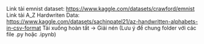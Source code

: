 Link tải emnist dataset: https://www.kaggle.com/datasets/crawford/emnist
Link tải A_Z Hardwriten Data: https://www.kaggle.com/datasets/sachinpatel21/az-handwritten-alphabets-in-csv-format
Tải xuống hoàn tất -> Giải nén (Lưu ý để chung folder với các file .py hoặc .ipynb)